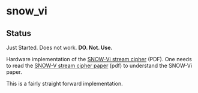 # snow_vi

## Status
Just Started. Does not work. **DO. Not. Use.**

Hardware implementation of the [SNOW-Vi stream cipher](https://eprint.iacr.org/2021/236.pdf) (PDF).
One needs to read the [SNOW-V stream cipher paper](https://tosc.iacr.org/index.php/ToSC/article/view/8356/7705) (pdf) to understand the SNOW-Vi paper.

This is a fairly straight forward implementation.
